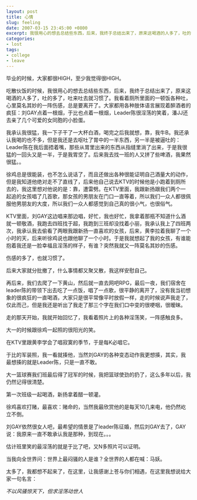 ```yaml
---
layout: post
title: 心情
slug: feeling
date: 2007-03-15 23:45:00 +0800
excerpt: 我很用心的想去总结些东西，后来，我终于总结出来了，原来这喝酒的人多了，吐的多了，吐来吐去就习惯了。我看着厕所里面的一顿饭各种吐，心里莫名其妙的一阵伤感，总是要离开了。大家都用各种肢体语言展现着醉酒者的疯狂：刘GAY点着一根烟，于比也点着一根烟，Leader陈很淫荡的笑着，潘JJ还去亲了几个可爱的女同胞的小脸蛋。
categories:
- lost
tags:
- college
- leave
---
```


毕业的时候，大家都很HIGH，至少我觉得很HIGH。

吃散伙饭的时候，我很用心的想去总结些东西，后来，我终于总结出来了，原来这喝酒的人多了，吐的多了，吐来吐去就习惯了。我看着厕所里面的一顿饭各种吐，心里莫名其妙的一阵伤感，总是要离开了。大家都用各种肢体语言展现着醉酒者的疯狂：刘GAY点着一根烟，于比也点着一根烟，Leader陈很淫荡的笑着，潘JJ还去亲了几个可爱的女同胞的小脸蛋。


我承认我很猛，我一下子干了一大杯白酒，喝完之后我就想，靠，我牛B。我还承认我喝的也不多，但是我还是去呕吐了胃中的一半东西，另一半是被逼吐的：Leader陈在我后面捂着嘴，那些从胃里出来的东西从指缝里淌了出来，于是我很猛的一回头又是一半，于是我胃空了。后来我去找一班的人又拼了些啤酒，我果然很猛。。

徐鸡总是很能装，也不怎么说话了，而且还做出各种很能证明自己酒量大的动作，但是我知道他绝对走不了直线了，后来他自己说去KTV的时候他是小跑着到厕所去的，我这里想对他说的是：靠，遭雷劈。在KTV里面，我跟新扬跟我们两个一起追的女孩唱了几首歌，那女孩的男朋友在门口一直等着，所以我们一众人都很佩服他男朋友的大度，所以我们一众人都感觉到自己真的很小气，也很俗气。

KTV里面，刘GAY这边唱来那边唱，好忙，我也好忙，我拿着那瓶不知道什么酒就一顿敬酒，我跑去四班找于超，我跑到三班却没找着小丽，我承认我上了四班两次，我承认我去偷看了两眼我跟新扬一直喜欢的女孩，后来，黄李拉着我聊了一个小时的天，后来听徐鸡说也跟他聊了一个小时。于是我就想起了我的女孩，有谁能抱着我还是一脸幸福且淫荡的样子，有谁？突然我就又一阵莫名其妙的伤感。

伤感的多了，也就习惯了。

后来大家就分批撤了，什么事情都又聚又散，我这样安慰自己。

再后来，我们去爬了一下黄山，然后就一直去网吧RPG，最后一夜，我们宿舍在leader陈的带领下出去吃了一点饭，唱了一点歌，很平静的离开了，没有我当初想象的很疯狂的一直喝酒，大家只是很平常像平时放假一样，走的时候说声我走了，仅此而己，但是我还是听出了我走了那三个字在我们口中变的很哽咽，很暧昧。

走的那天开始，我就开始回忆了，我看着照片上的各种淫荡笑，一阵感触良多。

大一的时候跟徐鸡一起照的很阳光的笑。

在KTV里跟黄李学会了唱寂寞的季节，于是每K必唱它。

于比的军装照，我一看就揍他，当然刘GAY的各种变态动作我更想揍，其实，我最想揍的就是Leader陈，只是一直不敢。

大一篮球赛我们班最后得了冠军的时候，我把篮球使劲的扔了，这么多年以后，我仍然记得很清楚。

第一次班级一起喝酒，新扬拿着醋一顿灌。

徐鸡喜欢打赌，最喜欢：赌命的，当然我最欣赏他的是每天10几来电，他仍然屹立不倒。

刘GAY依然很女人吧，最希望的情景是了leader陈征婚，然后刘GAY去了，GAY说：我原来一直不敢承认我是那种，到现在。。。

估计班里笑的最淫荡的就是于比了吧，又N多照片可以证明。

当我向全世界问：世界上最闷骚的人是谁？全世界的人都在喊：马妖。

太多了，我都想不起来了，在这里，让我感谢上苍与你们相遇，在这里我想说给大家一句名言：

*不以风骚惊天下，但求淫荡动世人*
